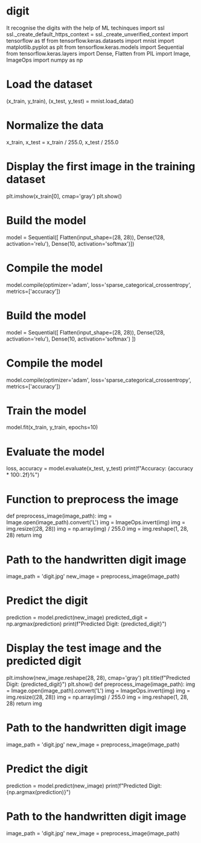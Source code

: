# digit
 It recognise the digits with the help of ML techinques
 import ssl
ssl._create_default_https_context = ssl._create_unverified_context
import tensorflow as tf
from tensorflow.keras.datasets import mnist
import matplotlib.pyplot as plt
from tensorflow.keras.models import Sequential
from tensorflow.keras.layers import Dense, Flatten
from PIL import Image, ImageOps
import numpy as np
# Load the dataset
(x_train, y_train), (x_test, y_test) = mnist.load_data()
# Normalize the data
x_train, x_test = x_train / 255.0, x_test / 255.0
# Display the first image in the training dataset
plt.imshow(x_train[0], cmap='gray')
plt.show()
# Build the model
model = Sequential([
 Flatten(input_shape=(28, 28)),
 Dense(128, activation='relu'),
 Dense(10, activation='softmax')])
# Compile the model
model.compile(optimizer='adam',
 loss='sparse_categorical_crossentropy',
 metrics=['accuracy'])
# Build the model
model = Sequential([
 Flatten(input_shape=(28, 28)),
 Dense(128, activation='relu'),
 Dense(10, activation='softmax')
])
# Compile the model
model.compile(optimizer='adam',
 loss='sparse_categorical_crossentropy',
 metrics=['accuracy'])
# Train the model
model.fit(x_train, y_train, epochs=10)
# Evaluate the model
loss, accuracy = model.evaluate(x_test, y_test)
print(f"Accuracy: {accuracy * 100:.2f}%")
# Function to preprocess the image
def preprocess_image(image_path):
 img = Image.open(image_path).convert('L')
 img = ImageOps.invert(img)
 img = img.resize((28, 28))
 img = np.array(img) / 255.0
 img = img.reshape(1, 28, 28)
 return img
# Path to the handwritten digit image
image_path = 'digit.jpg'
new_image = preprocess_image(image_path)
# Predict the digit
prediction = model.predict(new_image)
predicted_digit = np.argmax(prediction)
print(f"Predicted Digit: {predicted_digit}")
# Display the test image and the predicted digit
plt.imshow(new_image.reshape(28, 28), cmap='gray')
plt.title(f"Predicted Digit: {predicted_digit}")
plt.show()
def preprocess_image(image_path):
 img = Image.open(image_path).convert('L')
 img = ImageOps.invert(img)
 img = img.resize((28, 28))
 img = np.array(img) / 255.0
 img = img.reshape(1, 28, 28)
 return img
# Path to the handwritten digit image
image_path = 'digit.jpg'
new_image = preprocess_image(image_path)
# Predict the digit
prediction = model.predict(new_image)
print(f"Predicted Digit: {np.argmax(prediction)}")
# Path to the handwritten digit image
image_path = 'digit.jpg'
new_image = preprocess_image(image_path)

